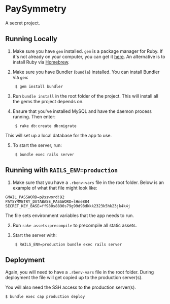 # PaySymmetry
A secret project.

## Running Locally
1. Make sure you have `gem` installed. `gem` is a package manager for Ruby. If it's not already on your computer,
you can get it [here](https://rubygems.org/pages/download). An alternative is to install Ruby via [Homebrew](http://brew.sh/).
2. Make sure you have Bundler (`bundle`) installed. You can install Bundler via `gem`:
        
        $ gem install bundler
3. Run `bundle install` in the root folder of the project. This will install all the gems the project depends on.
4. Ensure that you've installed MySQL and have the daemon process running. Then enter:
        
        $ rake db:create db:migrate
This will set up a local database for the app to use.

5. To start the server, run:
        
        $ bundle exec rails server


## Running with `RAILS_ENV=production`
1. Make sure that you have a `.rbenv-vars` file in the root folder. Below is an
example of what that file might look like:

```
GMAIL_PASSWORD=p@ssword!92
PAYSYMMETRY_DATABASE_PASSWORD=lHne884
SECRET_KEY_BASE=ff980s8890s79g99d98dkkk2323k5hk23jk4k4j
```

The file sets environment variables that the app needs to run.

2. Run `rake assets:precompile` to precompile all static assets.
3. Start the server with:

        $ RAILS_ENV=production bundle exec rails server 

## Deployment
Again, you will need to have a `.rbenv-vars` file in the root folder. During deployment
the file will get copied up to the production server(s).

You will also need the SSH access to the production server(s).

```
$ bundle exec cap production deploy
```
